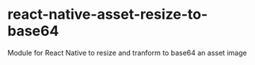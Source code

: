 # react-native-asset-resize-to-base64
Module for React Native to resize and tranform to base64 an asset image
